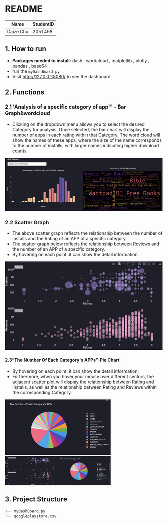 # README

| Name         | StudentID |
| ------------ | --------- |
| Daize Chu | 2051498   |

## 1. How to run

* **Packages needed to install:** dash , wordcloud , matplotlib , plotly , pandas , base64
* run the `myDashBoard.py`
* Visit http://127.0.0.1:8080/ to see the dashboard

## 2. Functions

### 2.1 'Analysis of a specific category of app"' - Bar Graph&wordcloud

* Clicking on the dropdown menu allows you to select the desired Category for analysis. Once selected, the bar chart will display the number of apps in each rating within that Category. The word cloud will show the names of these apps, where the size of the name corresponds to the number of installs, with larger names indicating higher download counts.

<img src="image/App-Category-Analysis.png" style="zoom:50%;" />

### 2.2 Scatter Graph

* The above scatter graph reflects the relationship between the number of installs and the Rating of an APP of a specific category.   
* The scatter graph below reflects the relationship between Reviews and the number of an APP of a specific category.
* By hovering on each point, it can show the detail information.
  
<img src="image/Scatter.png" style="zoom:50%;" />


#### 2.3“The Number Of Each Category's APPs”-Pie Chart
* By hovering on each point, it can show the detail information.
* Furthermore, when you hover your mouse over different sectors, the adjacent scatter plot will display the relationship between Rating and installs, as well as the relationship between Rating and Reviews within the corresponding Category.

<img src="image/PieChart.png" alt="Screen Shot 2021-06-23 at 15.33.00" style="zoom:33%;" />

<img src="image/Zusammen.png" style="zoom:33%;" />


## 3. Project Structure

```
├── myDashBoard.py
└── googleplaystore.csv
```